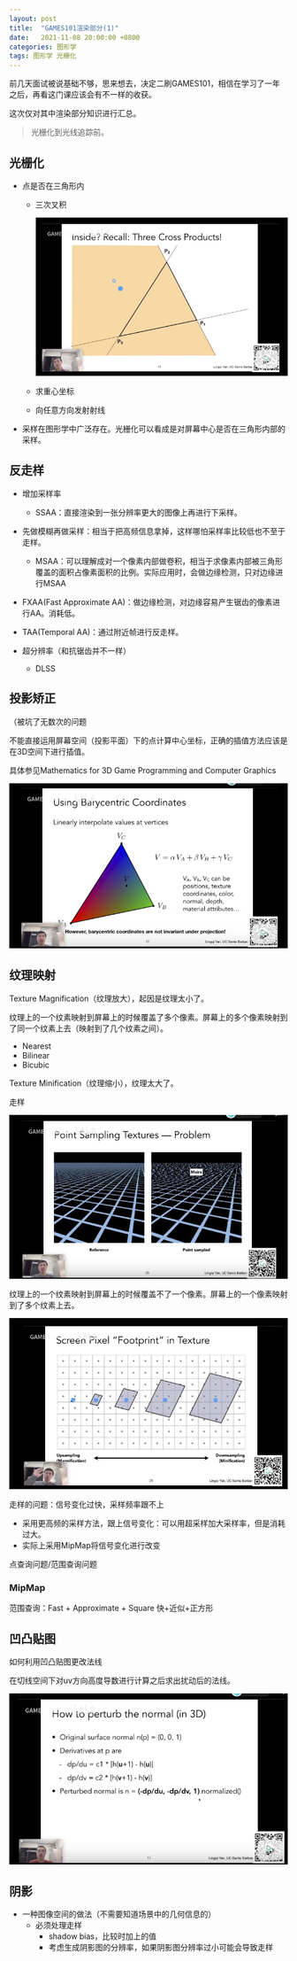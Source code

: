 ```yaml
---
layout: post
title:  "GAMES101渲染部分(1)"
date:   2021-11-08 20:00:00 +0800
categories: 图形学
tags: 图形学 光栅化
---
```



前几天面试被说基础不够，思来想去，决定二刷GAMES101，相信在学习了一年之后，再看这门课应该会有不一样的收获。

这次仅对其中渲染部分知识进行汇总。

>  光栅化到光线追踪前。



## 光栅化

- 点是否在三角形内

  - 三次叉积

    ![image-20211108195537543](/img/2021-11-08-GAMES101渲染部分【一】.assets/image-20211108195537543.png)

  - 求重心坐标
  - 向任意方向发射射线

- 采样在图形学中广泛存在。光栅化可以看成是对屏幕中心是否在三角形内部的采样。



## 反走样

- 增加采样率
  - SSAA：直接渲染到一张分辨率更大的图像上再进行下采样。
- 先做模糊再做采样：相当于把高频信息拿掉，这样哪怕采样率比较低也不至于走样。
  - MSAA：可以理解成对一个像素内部做卷积，相当于求像素内部被三角形覆盖的面积占像素面积的比例。实际应用时，会做边缘检测，只对边缘进行MSAA
- FXAA(Fast Approximate AA)：做边缘检测，对边缘容易产生锯齿的像素进行AA。消耗低。
- TAA(Temporal AA)：通过附近帧进行反走样。



- 超分辨率（和抗锯齿并不一样）
  - DLSS



## 投影矫正

（被坑了无数次的问题

不能直接运用屏幕空间（投影平面）下的点计算中心坐标，正确的插值方法应该是在3D空间下进行插值。

具体参见Mathematics for 3D Game Programming and Computer Graphics

![image-20211108202213583](/img/2021-11-08-GAMES101渲染部分【一】.assets/image-20211108202213583.png)



## 纹理映射

Texture Magnification（纹理放大），起因是纹理太小了。

纹理上的一个纹素映射到屏幕上的时候覆盖了多个像素。屏幕上的多个像素映射到了同一个纹素上去（映射到了几个纹素之间）。

- Nearest
- Bilinear
- Bicubic

Texture Minification（纹理缩小），纹理太大了。

走样

![image-20211108203822067](/img/2021-11-08-GAMES101渲染部分【一】.assets/image-20211108203822067.png)

纹理上的一个纹素映射到屏幕上的时候覆盖不了一个像素。屏幕上的一个像素映射到了多个纹素上去。

![image-20211108203913627](/img/2021-11-08-GAMES101渲染部分【一】.assets/image-20211108203913627.png)





走样的问题：信号变化过快，采样频率跟不上

- 采用更高频的采样方法，跟上信号变化：可以用超采样加大采样率，但是消耗过大。
- 实际上采用MipMap将信号变化进行改变

点查询问题/范围查询问题

### MipMap

范围查询：Fast + Approximate + Square    快+近似+正方形







## 凹凸贴图

如何利用凹凸贴图更改法线

在切线空间下对uv方向高度导数进行计算之后求出扰动后的法线。

![image-20211108205139122](/img/2021-11-08-GAMES101渲染部分【一】.assets/image-20211108205139122.png)





## 阴影

- 一种图像空间的做法（不需要知道场景中的几何信息的）
  - 必须处理走样
    - shadow bias，比较时加上的值
    - 考虑生成阴影图的分辨率，如果阴影图分辨率过小可能会导致走样